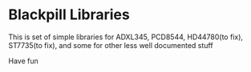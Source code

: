 # Blackpill Libraries
This is set of simple libraries for ADXL345, PCD8544, HD44780(to fix), ST7735(to fix), and some for other less well documented stuff

Have fun